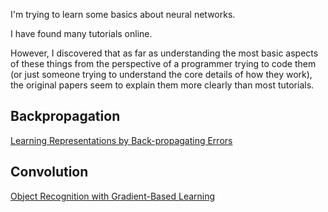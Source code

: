I'm trying to learn some basics about neural networks.

I have found many tutorials online.

However, I discovered that as far as understanding the most basic aspects of these things from
the perspective of a programmer trying to code them (or just someone trying to understand the core details of how they work), the original papers seem to explain them more clearly than most tutorials.

## Backpropagation

[Learning Representations by Back-propagating Errors](hinton86.pdf)


## Convolution

[Object Recognition with Gradient-Based Learning](lecun99.pdf)


